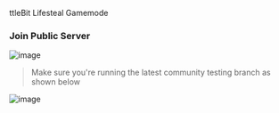 ttleBit Lifesteal Gamemode

### Join Public Server

![image](https://github.com/DasIschBims/BattleBitLifeSteal/assets/46683337/5d7a69a8-558b-4a72-a4ca-691d8e7175f9)

> Make sure you're running the latest community testing branch as shown below

![image](https://github.com/DasIschBims/BattleBitLifeSteal/assets/46683337/f87270c9-61c6-46af-9a87-1060bba55d7d)

